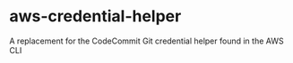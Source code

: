 # aws-credential-helper
A replacement for the CodeCommit Git credential helper found in the AWS CLI 
